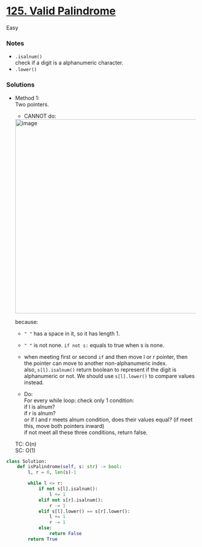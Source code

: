 # [125. Valid Palindrome]()

Easy

### Notes

- `.isalnum()`\
  check if a digit is a alphanumeric character.
- `.lower()`

### Solutions

- Method 1:\
  Two pointers.
  - CANNOT do:
  <img width="517" alt="image" src="https://github.com/suansuan0915/Leetcode/assets/51430523/c3dca90c-dd01-49ed-baa0-11ac6b720c8d">

  because:
  - `" "` has a space in it, so it has length 1.
  - `" "` is not none. `if not s:` equals to true when s is none.
  - when meeting first or second `if` and then move l or r pointer, then the pointer can move to another non-alphanumeric index.\
    also, `s[l].isalnum()` return boolean to represent if the digit is alphanumeric or not. We should use `s[l].lower()` to compare values instead.  

  - Do:\
    For every while loop: check only 1 condition:\
    if l is alnum?\
    if r is alnum?\
    or if l and r meets alnum condition, does their values equal? (if meet this, move both pointers inward)\
    if not meet all these three conditions, return false.

  TC: O(n)\
  SC: O(1)
```python
class Solution:
    def isPalindrome(self, s: str) -> bool: 
        l, r = 0, len(s)-1

        while l <= r:
            if not s[l].isalnum():
                l += 1
            elif not s[r].isalnum():
                r -= 1
            elif s[l].lower() == s[r].lower():
                l += 1
                r -= 1
            else:
                return False
        return True
```
